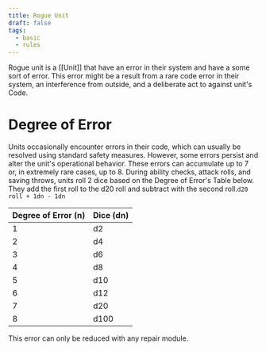 ```yaml
---
title: Rogue Unit
draft: false
tags:
  - basic
  - rules
---
```

Rogue unit is a [[Unit]] that have an error in their system and have a some sort of error. This error might be a result from a rare code error in their system, an interference from outside, and a deliberate act to against unit's Code.

# Degree of Error
Units occasionally encounter errors in their code, which can usually be resolved using standard safety measures. However, some errors persist and alter the unit's operational behavior. These errors can accumulate up to 7 or, in extremely rare cases, up to 8. During ability checks, attack rolls, and saving throws, units roll 2 dice based on the Degree of Error's Table below. They add the first roll to the d20 roll and subtract with the second roll.`d20 roll + 1dn - 1dn`

| Degree of Error (n) | Dice (dn) |
| ------------------- | --------- |
| 1                   | d2        |
| 2                   | d4        |
| 3                   | d6        |
| 4                   | d8        |
| 5                   | d10       |
| 6                   | d12       |
| 7                   | d20       |
| 8                   | d100      |

This error can only be reduced with any repair module. 